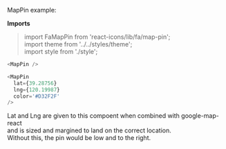 MapPin example:

**Imports**

> import FaMapPin from 'react-icons/lib/fa/map-pin';  
> import theme from '../../styles/theme';  
> import style from './style';

```js
<MapPin />
```

```js
<MapPin
  lat={39.28756}
  lng={120.19987}
  color='#D32F2F'
/>
```

Lat and Lng are given to this compoent when combined with google-map-react  
and is sized and margined to land on the correct location.  
Without this, the pin would be low and to the right.

